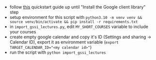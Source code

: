 - follow [this](https://developers.google.com/calendar/api/quickstart/python) quickstart guide up
  until "Install the Google client library" step
- setup environment for this script with
  `python3.10 -m venv venv && source venv/bin/activate && pip install -r requirements.txt`
- in `import_gssi_lectures.py`, edit `MY_SHORT_COURSES` variable to include your courses
- create empty google calendar and copy it's ID (Settings and sharing -> Calendar ID), export it as
  environment variable (`export TARGET_CALENDAR_ID="<my calendar id>"`)
- run the script with `python import_gssi_lectures`
